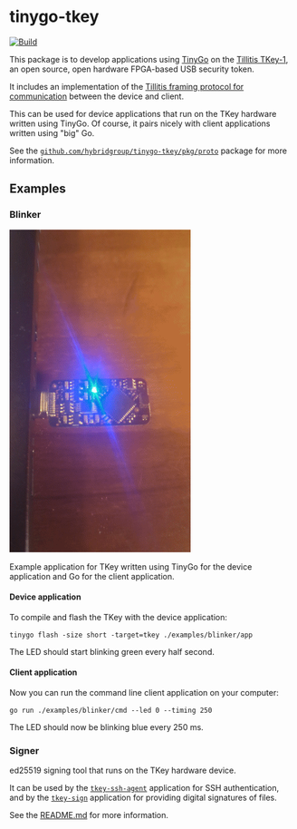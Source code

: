 # tinygo-tkey

[![Build](https://github.com/hybridgroup/tinygo-tkey/actions/workflows/build.yml/badge.svg)](https://github.com/hybridgroup/tinygo-tkey/actions/workflows/build.yml)

This package is to develop applications using [TinyGo](https://tinygo.org/) on the [Tillitis TKey-1](https://github.com/tillitis/tillitis-key1), an open source, open hardware FPGA-based USB security token.

It includes an implementation of the [Tillitis framing protocol for communication](https://dev.tillitis.se/protocol/) between the device and client.

This can be used for device applications that run on the TKey hardware written using TinyGo. Of course, it pairs nicely with client applications written using "big" Go.

See the [`github.com/hybridgroup/tinygo-tkey/pkg/proto`](./pkg/proto/) package for more information.

## Examples

### Blinker

![tkey led](./images/tkey-led.gif)

Example application for TKey written using TinyGo for the device application and Go for the client application.

#### Device application

To compile and flash the TKey with the device application:

```shell
tinygo flash -size short -target=tkey ./examples/blinker/app
```

The LED should start blinking green every half second.

#### Client application

Now you can run the command line client application on your computer:

```shell
go run ./examples/blinker/cmd --led 0 --timing 250
```

The LED should now be blinking blue every 250 ms.

### Signer

ed25519 signing tool that runs on the TKey hardware device.

It can be used by the [`tkey-ssh-agent`](https://github.com/tillitis/tkey-ssh-agent) application for SSH authentication, and by the [`tkey-sign`](https://github.com/tillitis/tkey-sign-cli) application for providing digital signatures of files. 

See the [README.md](./examples/signer/README.md) for more information.
